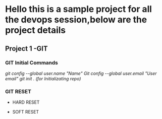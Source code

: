 
# Hello this is a sample project for all the devops session,below are the project details


## Project 1 -GIT


### GIT Initial Commands
 *git config --global user.name "Name"*
 *Git config --global user.email "User email"*
 *git init . (for Initializating repo)*
  

  ### GIT RESET

  * HARD RESET

  * SOFT RESET
